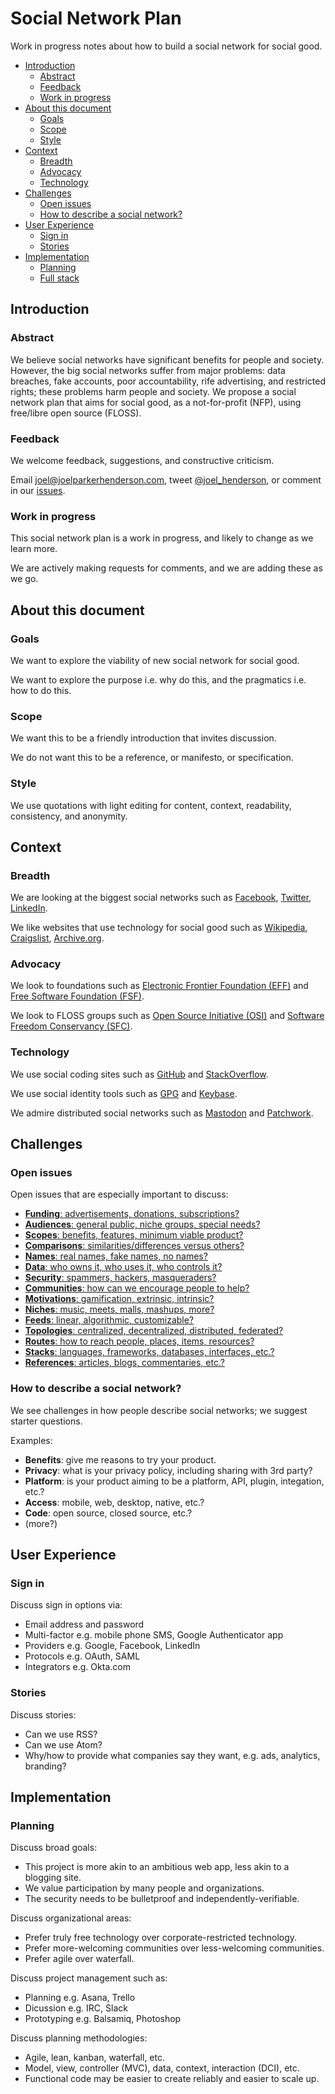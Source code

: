 # Social Network Plan

Work in progress notes about how to build a social network for social good.

* [Introduction](#introduction)
  * [Abstract](#abstract)
  * [Feedback](#feedback)
  * [Work in progress](#work-in-progress)
* [About this document](#about-this-document)
  * [Goals](#goals)
  * [Scope ](#scope-)
  * [Style](#style)
* [Context](#context)
  * [Breadth](#breadth)
  * [Advocacy](#advocacy)
  * [Technology](#technology)
* [Challenges](#challenges)
  * [Open issues](#open-issues)
  * [How to describe a social network?](#how-to-describe-a-social-network-)
* [User Experience](#user-experience)
  * [Sign in](#sign-in)
  * [Stories](#stories)
* [Implementation](#implementation)
  * [Planning](#planning)
  * [Full stack](#full-stack)


## Introduction


### Abstract

We believe social networks have significant benefits for people and society. However, the big social networks suffer from major problems: data breaches, fake accounts, poor accountability, rife advertising, and restricted rights; these problems harm people and society. We propose a social network plan that aims for social good, as a not-for-profit (NFP), using free/libre open source (FLOSS).


### Feedback

We welcome feedback, suggestions, and constructive criticism. 

Email joel@joelparkerhenderson.com, tweet [@joel_henderson](https://twitter.com/joel_henderson), or comment in our [issues](https://github.com/joelparkerhenderson/social_network_plan/issues).

### Work in progress

This social network plan is a work in progress, and likely to change as we learn more. 

We are actively making requests for comments, and we are adding these as we go.


## About this document


### Goals

We want to explore the viability of new social network for social good. 

We want to explore the purpose i.e. why do this, and the pragmatics i.e. how to do this.


### Scope 

We want this to be a friendly introduction that invites discussion.

We do not want this to be a reference, or manifesto, or specification. 


### Style

We use quotations with light editing for content, context, readability, consistency, and anonymity.


## Context


### Breadth

We are looking at the biggest social networks such as 
[Facebook](https://facebook.com),
[Twitter](https://twitter.com),
[LinkedIn](https://linkedin.com).

We like websites that use technology for social good such as 
[Wikipedia](https://wikipedia.org),
[Craigslist](https://craigslist.org),
[Archive.org](https://archive.org).


### Advocacy

We look to foundations such as 
[Electronic Frontier Foundation (EFF)](http://eff.org/) and
[Free Software Foundation (FSF)](http://fsf.org).

We look to FLOSS groups such as 
[Open Source Initiative (OSI)](http://opensource.org/) and 
[Software Freedom Conservancy (SFC)](https://sfconservancy.org/).


### Technology

We use social coding sites such as 
[GitHub](https://github.com) and
[StackOverflow](https://stackoverflow.com).

We use social identity tools such as 
[GPG](https://www.gnupg.org/) and
[Keybase](keybase.io).

We admire distributed social networks such as
[Mastodon](https://mastodon.social) and
[Patchwork](https://github.com/ssbc/patchwork).


## Challenges


### Open issues

Open issues that are especially important to discuss:

* [**Funding**: advertisements, donations, subscriptions?](docs/funding.md)
* [**Audiences**: general public, niche groups, special needs?](docs/audiences.md)
* [**Scopes**: benefits, features, minimum viable product?](docs/scopes.md)
* [**Comparisons**: similarities/differences versus others?](docs/comparisons.md)
* [**Names**: real names, fake names, no names?](docs/names.md)
* [**Data**: who owns it, who uses it, who controls it?](docs/data.md)
* [**Security**: spammers, hackers, masqueraders?](docs/security.md)
* [**Communities**: how can we encourage people to help?](docs/communities.md)
* [**Motivations**: gamification, extrinsic, intrinsic?](docs/motivations.md)
* [**Niches**: music, meets, malls, mashups, more?](docs/niches.md)
* [**Feeds**: linear, algorithmic, customizable?](docs/feeds.md)
* [**Topologies**: centralized, decentralized, distributed, federated?](docs/topologies.md)
* [**Routes**: how to reach people, places, items, resources?](docs/routes.md)
* [**Stacks**: languages, frameworks, databases, interfaces, etc.?](docs/stacks.md)
* [**References**: articles, blogs, commentaries, etc.?](docs/references.md)

<!--
Original content vs. resharing

* "Reshares are part and parcel of a community - even before the days of the Internet. For many, gossip is part of socializing. A friend posted that he's just getting married. People will want to spread the word. How can they without reshares? Rewrite it themselves? Resharing is simply part of usual human interaction."
-->


### How to describe a social network?

We see challenges in how people describe social networks; we suggest starter questions.

Examples:

* **Benefits**: give me reasons to try your product.
* **Privacy**: what is your privacy policy, including sharing with 3rd party?
* **Platform**: is your product aiming to be a platform, API, plugin, integation, etc.?
* **Access**: mobile, web, desktop, native, etc.?
* **Code**: open source, closed source, etc.?
* (more?)



## User Experience


### Sign in

Discuss sign in options via:
* Email address and password
* Multi-factor e.g. mobile phone SMS, Google Authenticator app
* Providers e.g. Google, Facebook, LinkedIn
* Protocols e.g. OAuth, SAML
* Integrators e.g. Okta.com


### Stories

Discuss stories:
* Can we use RSS?
* Can we use Atom?
* Why/how to provide what companies say they want, e.g. ads, analytics, branding?


## Implementation


### Planning

Discuss broad goals:
* This project is more akin to an ambitious web app, less akin to a blogging site.
* We value participation by many people and organizations.
* The security needs to be bulletproof and independently-verifiable.

Discuss organizational areas:
* Prefer truly free technology over corporate-restricted technology.
* Prefer more-welcoming communities over less-welcoming communities.
* Prefer agile over waterfall.

Discuss project management such as:
* Planning e.g. Asana, Trello
* Dicussion e.g. IRC, Slack
* Prototyping e.g. Balsamiq, Photoshop

Discuss planning methodologies:
* Agile, lean, kanban, waterfall, etc.
* Model, view, controller (MVC), data, context, interaction (DCI), etc. 
* Functional code may be easier to create reliably and easier to scale up.
